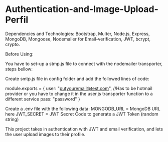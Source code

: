 # Authentication-and-Image-Upload-Perfil

Dependencies and Technologies: Bootstrap, Multer, Node.js, Express, MongoDB, Mongoose, Nodemailer for Email-verification, JWT, bcrypt, crypto.


Before Using:

You have to set-up a stmp.js file to connect with the nodemailer transporter, steps bellow:

Create smtp.js file in config folder and add the followed lines of code:

module.exports = {
    user: "putyouremail@test.com", //Has to be hotmail provider or you have to change it in the user.js transporter function to a different service
    pass: "password"
}

Create a .env file with the following data:
MONGODB_URL = MongoDB URL here
JWT_SECRET = JWT Secret Code to generate a JWT Token (random string)

This project takes in authentication with JWT and email verification, and lets the user upload images to their profile.
